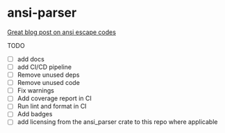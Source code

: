 # ansi-parser

[Great blog post on ansi escape codes](https://tforgione.fr/posts/ansi-escape-codes/)

TODO
- [ ] add docs
- [ ] add CI/CD pipeline
- [ ] Remove unused deps
- [ ] Remove unused code
- [ ] Fix warnings
- [ ] Add coverage report in CI
- [ ] Run lint and format in CI
- [ ] Add badges
- [ ] add licensing from the ansi_parser crate to this repo where applicable
